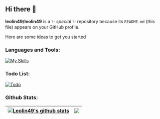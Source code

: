 ## Hi there 👋

**leolin49/leolin49** is a ✨ _special_ ✨ repository because its `README.md` (this file) appears on your GitHub profile.

Here are some ideas to get you started

<!-- 
![](https://img.shields.io/github/followers/leolin49?style=social)
![](https://img.shields.io/github/stars/leolin49?style=social)
 -->
 
### Languages and Tools:
[![My Skills](https://skillicons.dev/icons?i=go,redis,vim,cpp,mysql,mongodb,py,linux,git,c,lua,django&theme=light)](https://skillicons.dev)

### Todo List:
[![Todo](https://skillicons.dev/icons?i=docker,kubernetes,nginx&theme=light)](https://skillicons.dev)

<!-- Centering Icons -->
<!--
<p align="center">
  <a href="https://skillicons.dev">
    <img src="https://skillicons.dev/icons?i=go,redis,cpp,mysql,mongodb,py,vim,linux,git,c,lua,django" />
  </a>
</p>
-->
<!--
[![Top Langs](https://github-readme-stats.vercel.app/api/top-langs/?username=leolin49&layout=compact)](https://github.com/anuraghazra/github-readme-stats)
-->
<!--
- 🔭 I’m currently working on ...
- 🌱 I’m currently learning ...
- 👯 I’m looking to collaborate on ...
- 🤔 I’m looking for help with ...
- 💬 Ask me about ...
- 📫 How to reach me: ...
- 😄 Pronouns: ...
- ⚡ Fun fact: ...
-->
<!--
![Leolin49's GitHub stats](https://github-readme-stats.vercel.app/api?username=leolin49&show_icons=true&theme=gradient)
-->
### Github Stats:
| <a href=""><img align="center" src="https://github-readme-stats.vercel.app/api?username=leolin49&show_icons=true&include_all_commits=true&theme=buefy&hide_border=true" alt="Leolin49's github stats" /></a> | <a href=""><img align="center" src="https://github-readme-stats.vercel.app/api/top-langs/?username=leolin49&layout=compact&hide_border=true" /></a> |
| ------------- | ------------- |
